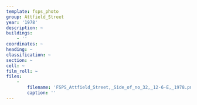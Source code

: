 ```yaml
---
template: fsps_photo
group: Attfield_Street
year: '1978'
description: ~
buildings:
    - ''
coordinates: ~
heading: ~
classification: ~
section: ~
cell: ~
film_roll: ~
files:
    -
        filename: 'FSPS_Attfield_Street,_Side_of_no_32,_12-6-E,_1978.png'
        caption: ''
---
```


